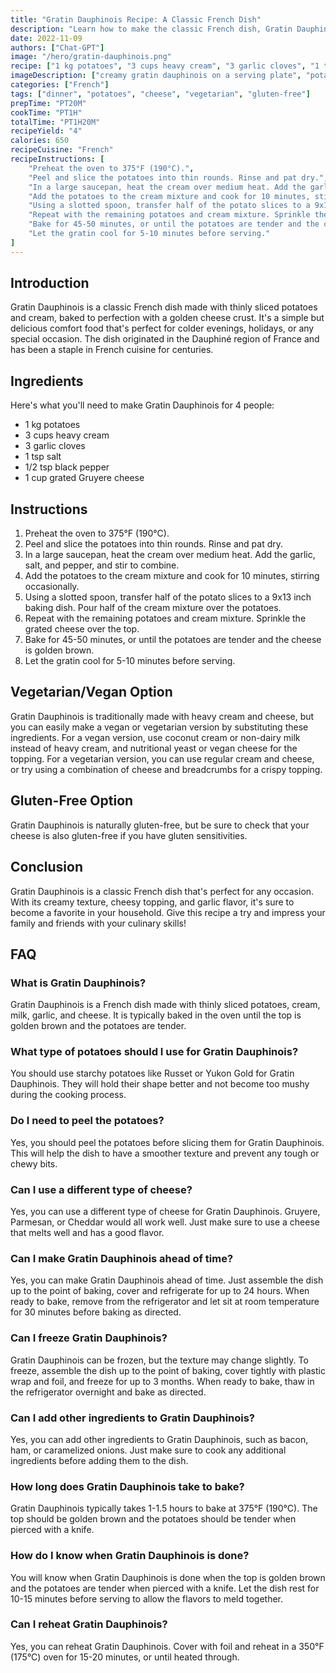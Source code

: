 ```yaml
---
title: "Gratin Dauphinois Recipe: A Classic French Dish"
description: "Learn how to make the classic French dish, Gratin Dauphinois, with this easy and delicious recipe. Creamy, cheesy, and flavored with garlic, this potato gratin is perfect for any occasion."
date: 2022-11-09
authors: ["Chat-GPT"]
image: "/hero/gratin-dauphinois.png"
recipe: ["1 kg potatoes", "3 cups heavy cream", "3 garlic cloves", "1 tsp salt", "1/2 tsp black pepper", "1 cup grated Gruyere cheese"]
imageDescription: ["creamy gratin dauphinois on a serving plate", "potatoes sliced and layered in a baking dish", "golden brown cheese topping", "garlic and herbs sprinkled on top"]
categories: ["French"]
tags: ["dinner", "potatoes", "cheese", "vegetarian", "gluten-free"]
prepTime: "PT20M"
cookTime: "PT1H"
totalTime: "PT1H20M"
recipeYield: "4"
calories: 650
recipeCuisine: "French"
recipeInstructions: [
    "Preheat the oven to 375°F (190°C).",
    "Peel and slice the potatoes into thin rounds. Rinse and pat dry.",
    "In a large saucepan, heat the cream over medium heat. Add the garlic, salt, and pepper, and stir to combine.",
    "Add the potatoes to the cream mixture and cook for 10 minutes, stirring occasionally.",
    "Using a slotted spoon, transfer half of the potato slices to a 9x13 inch baking dish. Pour half of the cream mixture over the potatoes.",
    "Repeat with the remaining potatoes and cream mixture. Sprinkle the grated cheese over the top.",
    "Bake for 45-50 minutes, or until the potatoes are tender and the cheese is golden brown.",
    "Let the gratin cool for 5-10 minutes before serving."
]
---
```


## Introduction

Gratin Dauphinois is a classic French dish made with thinly sliced potatoes and cream, baked to perfection with a golden cheese crust. It's a simple but delicious comfort food that's perfect for colder evenings, holidays, or any special occasion. The dish originated in the Dauphiné region of France and has been a staple in French cuisine for centuries.

## Ingredients

Here's what you'll need to make Gratin Dauphinois for 4 people:

- 1 kg potatoes
- 3 cups heavy cream
- 3 garlic cloves
- 1 tsp salt
- 1/2 tsp black pepper
- 1 cup grated Gruyere cheese

## Instructions

1. Preheat the oven to 375°F (190°C).
2. Peel and slice the potatoes into thin rounds. Rinse and pat dry.
3. In a large saucepan, heat the cream over medium heat. Add the garlic, salt, and pepper, and stir to combine.
4. Add the potatoes to the cream mixture and cook for 10 minutes, stirring occasionally.
5. Using a slotted spoon, transfer half of the potato slices to a 9x13 inch baking dish. Pour half of the cream mixture over the potatoes.
6. Repeat with the remaining potatoes and cream mixture. Sprinkle the grated cheese over the top.
7. Bake for 45-50 minutes, or until the potatoes are tender and the cheese is golden brown.
8. Let the gratin cool for 5-10 minutes before serving.

## Vegetarian/Vegan Option

Gratin Dauphinois is traditionally made with heavy cream and cheese, but you can easily make a vegan or vegetarian version by substituting these ingredients. For a vegan version, use coconut cream or non-dairy milk instead of heavy cream, and nutritional yeast or vegan cheese for the topping. For a vegetarian version, you can use regular cream and cheese, or try using a combination of cheese and breadcrumbs for a crispy topping.

## Gluten-Free Option

Gratin Dauphinois is naturally gluten-free, but be sure to check that your cheese is also gluten-free if you have gluten sensitivities.

## Conclusion

Gratin Dauphinois is a classic French dish that's perfect for any occasion. With its creamy texture, cheesy topping, and garlic flavor, it's sure to become a favorite in your household. Give this recipe a try and impress your family and friends with your culinary skills!

## FAQ

### What is Gratin Dauphinois?

Gratin Dauphinois is a French dish made with thinly sliced potatoes, cream, milk, garlic, and cheese. It is typically baked in the oven until the top is golden brown and the potatoes are tender.

### What type of potatoes should I use for Gratin Dauphinois?

You should use starchy potatoes like Russet or Yukon Gold for Gratin Dauphinois. They will hold their shape better and not become too mushy during the cooking process.

### Do I need to peel the potatoes?

Yes, you should peel the potatoes before slicing them for Gratin Dauphinois. This will help the dish to have a smoother texture and prevent any tough or chewy bits.

### Can I use a different type of cheese?

Yes, you can use a different type of cheese for Gratin Dauphinois. Gruyere, Parmesan, or Cheddar would all work well. Just make sure to use a cheese that melts well and has a good flavor.

### Can I make Gratin Dauphinois ahead of time?

Yes, you can make Gratin Dauphinois ahead of time. Just assemble the dish up to the point of baking, cover and refrigerate for up to 24 hours. When ready to bake, remove from the refrigerator and let sit at room temperature for 30 minutes before baking as directed.

### Can I freeze Gratin Dauphinois?

Gratin Dauphinois can be frozen, but the texture may change slightly. To freeze, assemble the dish up to the point of baking, cover tightly with plastic wrap and foil, and freeze for up to 3 months. When ready to bake, thaw in the refrigerator overnight and bake as directed.

### Can I add other ingredients to Gratin Dauphinois?

Yes, you can add other ingredients to Gratin Dauphinois, such as bacon, ham, or caramelized onions. Just make sure to cook any additional ingredients before adding them to the dish.

### How long does Gratin Dauphinois take to bake?

Gratin Dauphinois typically takes 1-1.5 hours to bake at 375°F (190°C). The top should be golden brown and the potatoes should be tender when pierced with a knife.

### How do I know when Gratin Dauphinois is done?

You will know when Gratin Dauphinois is done when the top is golden brown and the potatoes are tender when pierced with a knife. Let the dish rest for 10-15 minutes before serving to allow the flavors to meld together.

### Can I reheat Gratin Dauphinois?

Yes, you can reheat Gratin Dauphinois. Cover with foil and reheat in a 350°F (175°C) oven for 15-20 minutes, or until heated through.